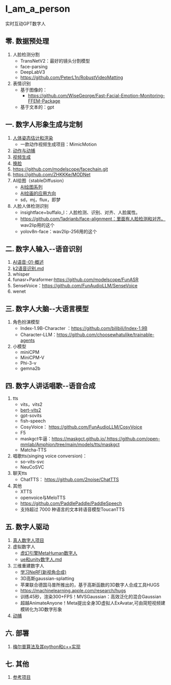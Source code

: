 # I_am_a_person
实时互动GPT数字人

## 零. 数据预处理
1. 人脸检测分割
   - TransNetV2：最好的镜头分割模型
   - face-parsing
   - DeepLabV3
   - https://github.com/PeterL1n/RobustVideoMatting
2. 表情识别
   - 基于图像的：
     - https://github.com/WiseGeorge/Fast-Facial-Emotion-Monitoring-FFEM-Package
   - 基于文本的：gpt

## 一. 数字人形象生成与定制
1. [人体姿态估计和渲染](人体姿态估计和渲染.md)
   - 一款动作视频生成项目：MimicMotion
1. [动作与动捕](动作与动捕/数字人动作与换装换衣试穿.md)
1. [视频生成](视频生成/视频生成.md)
2. [换脸](faceSwap/换脸.md)
1. https://github.com/modelscope/facechain.git
1. https://github.com/ZHKKKe/MODNet
1. AI绘图（stableDiffusion）
   - [AI绘图系列](stableDiffusion/README.md)
   - [AI绘画的应用方向](stableDiffusion/AI绘画的应用方向.md)
   - sd，mj，flux，即梦
1. 人脸人体检测识别
   - insightface+buffalo_l：人脸检测、识别、对齐、人脸属性。
   - https://github.com/1adrianb/face-alignment：里面有人脸检测和对齐。 wav2lip用的这个
   - yolov8n-face：wav2lip-256用的这个

## 二. 数字人输入--语音识别
1. [AI语音-01-概述](ASR-TTS/AI语音-01-概述.md)
1. [k2语音识别.md](1.语音识别/k2语音识别.md)
2. whisper
3. funasr+Paraformer:https://github.com/modelscope/FunASR
4. SenseVoice：https://github.com/FunAudioLLM/SenseVoice
5. wenet

## 三. 数字人大脑--大语言模型
1. 角色扮演模型
   - Index-1.9B-Character ：https://github.com/bilibili/Index-1.9B
   - Character-LLM：https://github.com/choosewhatulike/trainable-agents
2. 小模型
   - miniCPM
   - MiniCPM-V
   - Phi-3-v
   - gemna2b

## 四. 数字人讲话唱歌--语音合成
1. tts
   - vits，vits2
   - [bert-vits2](bert-vits2学习.md)
   - gpt-sovits
   - fish-speech
   - CosyVoice： https://github.com/FunAudioLLM/CosyVoice
   - F5
   - maskgct牛逼：https://maskgct.github.io/,https://github.com/open-mmlab/Amphion/tree/main/models/tts/maskgct
   - Matcha-TTS
2. 唱歌tts(singing voice conversion)：
   - so-vits-svc
   - NeuCoSVC
3. 聊天tts
   - ChatTTS： https://github.com/2noise/ChatTTS
4. 其他
   - XTTS
   - openvoice与MeloTTS
   - https://github.com/PaddlePaddle/PaddleSpeech
   - 支持超过 7000 种语言的文本转语音模型ToucanTTS

## 五. 数字人驱动
1. [真人数字人项目](数字人/README.md)
1. 虚拟数字人
   - [虚幻引擎MetaHuman数字人](ue/README.md)
   - [ue和unity数字人.md](ue/ue和unity数字人.md)
2. 三维重建数字人
   - [学习NeRF(新视角合成)](https://gitee.com/yangkang2022/nerf-learn)
   - 3D高斯gaussian-splatting
   - 苹果联合德国马普所推出的，基于高斯函数的3D数字人合成工具HUGS
   - https://machinelearning.apple.com/research/hugs
   - 训练45秒，渲染300+FPS！MVSGaussian：高效泛化的混合Gaussian
   - 超越AnimateAnyone！Meta提出全身3D虚拟人ExAvatar,可由简短视频建模转化为3D数字形象
3. [动捕](动作与动捕/动捕.md)

## 六. 部署
1. [梅尔普算法及其python和c++实现](梅尔普算法及其python和c++实现.md)

## 七. 其他
1. [参考项目](参考项目.md)
